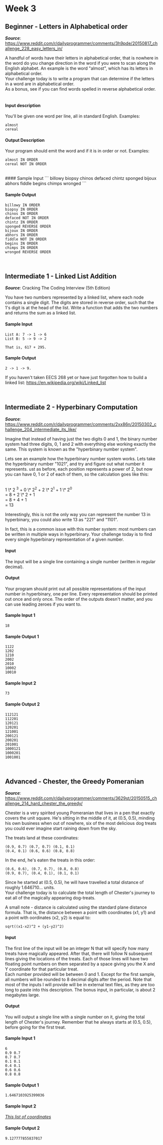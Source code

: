 # Week 3

## Beginner - Letters in Alphabetical order
__*Source*__: https://www.reddit.com/r/dailyprogrammer/comments/3h9pde/20150817_challenge_228_easy_letters_in/

A handful of words have their letters in alphabetical order, that is nowhere in the word do you change direction in the word if you were to scan along the English alphabet. An example is the word "almost", which has its letters in alphabetical order.<br>
Your challenge today is to write a program that can determine if the letters in a word are in alphabetical order.<br>
As a bonus, see if you can find words spelled in reverse alphabetical order.<br>
<br>
#### Input description
You'll be given one word per line, all in standard English. Examples:
```
almost
cereal
```

#### Output Description
Your program should emit the word and if it is in order or not. Examples:
```
almost IN ORDER
cereal NOT IN ORDER
```
<br>
#### Sample Input
```
billowy
biopsy
chinos
defaced
chintz
sponged
bijoux
abhors
fiddle
begins
chimps
wronged
```

#### Sample Output
```
billowy IN ORDER
biopsy IN ORDER
chinos IN ORDER
defaced NOT IN ORDER
chintz IN ORDER
sponged REVERSE ORDER
bijoux IN ORDER
abhors IN ORDER
fiddle NOT IN ORDER
begins IN ORDER
chimps IN ORDER
wronged REVERSE ORDER
```

<br>

## Intermediate 1 - Linked List Addition
__*Source*__: Cracking The Coding Interview (5th Edition)

You have two numbers represented by a linked list, where each node contains a
single digit. The digits are stored in reverse order, such that the 1's digit is
at the head of the list. Write a function that adds the two numbers and returns
the sum as a linked list.

#### Sample Input
```
List A: 7 -> 1 -> 6
List B: 5 -> 9 -> 2

That is, 617 + 295.
```

#### Sample Output
```
2 -> 1 -> 9.
```

If you haven't taken EECS 268 yet or have just forgotten how to build a linked list:
https://en.wikipedia.org/wiki/Linked_list

<br>

## Intermediate 2 - Hyperbinary Computation
__*Source*__: https://www.reddit.com/r/dailyprogrammer/comments/2xx86n/20150302_challenge_204_intermediate_its_like/

Imagine that instead of having just the two digits 0 and 1, the binary number system
had three digits, 0, 1 and 2 with everything else working exactly the same. This
system is known as the "hyperbinary number system". <br>

Lets see an example how the hyperbinary number system works. Lets take the
hyperbinary number "1021", and try and figure out what number it represents.
ust as before, each position represents a power of 2, but now you can have 0,
1 or 2 of each of them, so the calculation goes like this:

<br>
1 \* 2 <sup>3</sup> + 0 \* 2<sup>2</sup> + 2 \* 2<sup>1</sup> + 1 \* 2<sup>0</sup><br>
= 8 + 2 \* 2 + 1<br>
= 8 + 4 + 1<br>
= 13
<br>

Interestingly, this is not the only way you can represent the number 13 in hyperbinary, you could also write 13 as "221" and "1101".<br>

In fact, this is a common issue with this number system: most numbers can be written in multiple ways in hyperbinary. Your challenge today is to find every single hyperbinary representation of a given number.

#### Input
The input will be a single line containing a single number (written in regular decimal).

#### Output
Your program should print out all possible representations of the input number
in hyperbinary, one per line. Every representation should be printed out once
and only once. The order of the outputs doesn't matter, and you can use leading
zeroes if you want to.

#### Sample Input 1
```
18
```

#### Sample Output 1
```
1122
1202
1210
2002
2010
10002
10010
```

#### Sample Input 2
```
73
```

#### Sample Output 2
```
112121
112201
120121
120201
121001
200121
200201
201001
1000121
1000201
1001001
```

<br>

## Advanced - Chester, the Greedy Pomeranian
__*Source*__: https://www.reddit.com/r/dailyprogrammer/comments/3629st/20150515_challenge_214_hard_chester_the_greedy/

Chester is a very spirited young Pomeranian that lives in a pen that exactly
covers the unit square. He's sitting in the middle of it, at (0.5, 0.5), minding
his own business when out of nowhere, six of the most delicious dog treats you
could ever imagine start raining down from the sky.<br>

The treats land at these coordinates:
```
(0.9, 0.7) (0.7, 0.7) (0.1, 0.1)
(0.4, 0.1) (0.6, 0.6) (0.8, 0.8)
```

In the end, he's eaten the treats in this order:
```
(0.6, 0.6), (0.7, 0.7), (0.8, 0.8)
(0.9, 0.7), (0.4, 0.1), (0.1, 0.1)
```

Since he started at (0.5, 0.5), he will have travelled a total distance of roughly
1.646710... units.<br>
Your challenge today is to calculate the total length of Chester's journey to eat
all of the magically appearing dog-treats.


A small note - distance is calculated using the standard plane distance formula.
That is, the distance between a point with coordinates (x1, y1) and a point with
oordinates (x2, y2) is equal to:

```
sqrt((x1-x2)^2 + (y1-y2)^2)
```

#### Input
The first line of the input will be an integer N that will specify how many treats
have magically appeared. After that, there will follow N subsequent lines giving
the locations of the treats. Each of those lines will have two floating point
numbers on them separated by a space giving you the X and Y coordinate for that
particular treat.<br>
Each number provided will be between 0 and 1. Except for the first sample, all
numbers will be rounded to 8 decimal digits after the period.
Note that most of the inputs I will provide will be in external text files, as
they are too long to paste into this description. The bonus input, in particular,
is about 2 megabytes large.

#### Output

You will output a single line with a single number on it, giving the total length
of Chester's journey. Remember that he always starts at (0.5, 0.5), before going
for the first treat.


#### Sample Input 1
```
6
0.9 0.7
0.7 0.7
0.1 0.1
0.4 0.1
0.6 0.6
0.8 0.8
```

#### Sample Output 1
```
1.6467103925399036
```

#### Sample Input 2
*[This list of coordinates](https://gist.githubusercontent.com/anonymous/4bf5afdc1c85098de9b1/raw/676ca9e4b94668a534854f7c3142f100b4e00f03/sample2.txt)*

#### Sample Output 2
```
9.127777855837017
```
